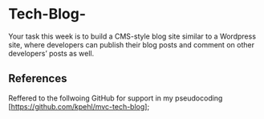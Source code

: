 # Tech-Blog-
Your task this week is to build a CMS-style blog site similar to a Wordpress site, where developers can publish their blog posts and comment on other developers’ posts as well.

## References
Reffered to the follwoing GitHub for support in my pseudocoding [https://github.com/kpehl/mvc-tech-blog];
